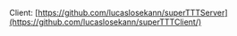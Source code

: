 Client: [https://github.com/lucaslosekann/superTTTServer](https://github.com/lucaslosekann/superTTTClient/)
